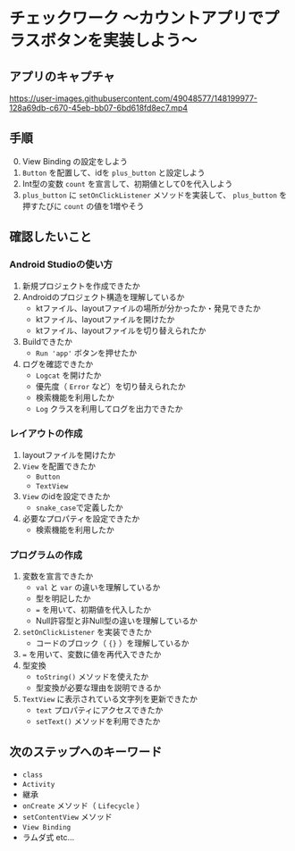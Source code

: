 # チェックワーク 〜カウントアプリでプラスボタンを実装しよう〜

## アプリのキャプチャ
https://user-images.githubusercontent.com/49048577/148199977-128a69db-c670-45eb-bb07-6bd618fd8ec7.mp4

## 手順
0. View Binding の設定をしよう
1. `Button` を配置して、idを `plus_button` と設定しよう
1. Int型の変数 `count` を宣言して、初期値として0を代入しよう
1. `plus_button` に `setOnClickListener` メソッドを実装して、 `plus_button` を押すたびに `count` の値を1増やそう

## 確認したいこと

### Android Studioの使い方

1. 新規プロジェクトを作成できたか
1. Androidのプロジェクト構造を理解しているか
    - ktファイル、layoutファイルの場所が分かったか・発見できたか
    - ktファイル、layoutファイルを開けたか
    - ktファイル、layoutファイルを切り替えられたか
1. Buildできたか
    - `Run 'app'` ボタンを押せたか
1. ログを確認できたか
    - `Logcat` を開けたか
    - 優先度（ `Error` など）を切り替えられたか
    - 検索機能を利用したか
    - `Log` クラスを利用してログを出力できたか

### レイアウトの作成

1. layoutファイルを開けたか
1. `View` を配置できたか
    - `Button`
    - `TextView`
1. `View` のidを設定できたか
    - `snake_case`で定義したか
1. 必要なプロパティを設定できたか
    - 検索機能を利用したか

### プログラムの作成
1. 変数を宣言できたか
    - `val` と `var` の違いを理解しているか
    - 型を明記したか
    - `=` を用いて、初期値を代入したか
    - Null許容型と非Null型の違いを理解しているか
1. `setOnClickListener` を実装できたか
    - コードのブロック（ `{}` ）を理解しているか
1. `=` を用いて、変数に値を再代入できたか
1. 型変換
    - `toString()` メソッドを使えたか
    - 型変換が必要な理由を説明できるか
1. `TextView` に表示されている文字列を更新できたか
    - `text` プロパティにアクセスできたか
    - `setText()` メソッドを利用できたか

## 次のステップへのキーワード

- `class`
- `Activity`
- 継承
- `onCreate` メソッド（ `Lifecycle` ）
- `setContentView` メソッド
- `View Binding`
- ラムダ式
etc...
